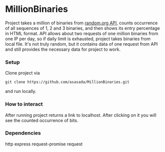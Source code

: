 # MillionBinaries

Project takes a million of binaries from [random.org API](https://www.random.org/clients/http/), counts occurrence of all sequences of 1, 2 and 3 binaries, and then shows its entry percentage in HTML format.
API allows about two requests of one million binaries from one IP per day, so if daily limit is exhausted, project takes binaries from local file. It's not truly random, but it contains data of one request from API and still provides the necessary data for project to work. 

### Setup

Clone project via

`git clone https://github.com/asasada/MillionBinaries.git`

and run locally.

### How to interact

After running project returns a link to localhost. After clicking on it you will see the counted occurrence of bits.

### Dependencies

http
express
request-promise
request
